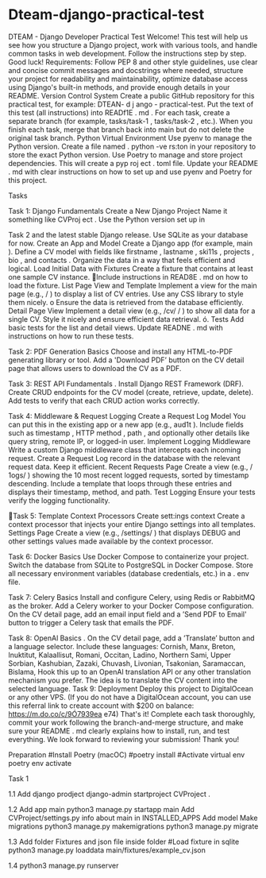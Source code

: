 # Dteam-django-practical-test
DTEAM - Django Developer Practical Test
Welcome! This test will help us see how you structure a Django project, work with various tools,
and handle common tasks in web development. Follow the instructions step by step. Good luck!
Requirements:
Follow PEP 8 and other style guidelines, use clear and concise commit messages and docstrings where
needed, structure your project for readability and maintainability, optimize database access using
Django's built-in methods, and provide enough details in your README.
Version Control System
Create a public GitHub repository for this practical test, for example: DTEAN- d j ango -
practical-test.
Put the text of this test (all instructions) into READf1E . md .
For each task, create a separate branch (for example, tasks/task-1 , tasks/task-2 , etc.).
When you finish each task, merge that branch back into main but do not delete the original
task branch.
Python Virtual Environment
Use pyenv to manage the Python version. Create a file named . python -ve rs:ton in your repository
to store the exact Python version.
Use Poetry to manage and store project dependencies. This will create a pyp roj ect . toml file.
Update your README . md with clear instructions on how to set up and use pyenv and Poetry for this project.

Tasks

Task 1: Django Fundamentals
Create a New Django Project
Name it something like CVProj ect .
Use the Python version set up in

Task 2 and the latest stable Django release.
Use SQLite as your database for now.
Create an App and Model
Create a Django app (for example, main ).
Define a CV model with fields like firstname , lastname , ski11s , projects , bio , and contacts .
Organize the data in a way that feels efficient and logical.
Load Initial Data with Fixtures
Create a fixture that contains at least one sample CV instance.
Include instructions in READ8E . md on how to load the fixture.
List Page View and Template
Implement a view for the main page (e.g., / ) to display a list of CV entries.
Use any CSS library to style them nicely.
o	Ensure the data is retrieved from the database efficiently.
Detail Page View
Implement a detail view (e.g., /cv/ <id>/ ) to show all data for a single CV.
Style it nicely and ensure efficient data retrieval. ó. Tests
Add basic tests for the list and detail views.
Update READNE . md with instructions on how to run these tests.

Task 2: PDF Generation Basics
Choose and install any HTML-to-PDF generating library or tool.
Add a 'Download PDF’ button on the CV detail page that allows users to download the CV as a
PDF.

Task 3: REST API Fundamentals
.  Install Django REST Framework (DRF).
Create CRUD endpoints for the CV model (create, retrieve, update, delete).
Add tests to verify that each CRUD action works correctly.

Task 4: Middleware & Request Logging
Create a Request Log Model
You can put this in the existing app or a new app (e.g., aud1t ).
Include fields such as timestamp , HTTP method , path , and  optionally other details like
query string, remote IP, or logged-in user.
Implement Logging Middleware
Write a custom Django middleware class that intercepts each incoming request. Create
a Request Log record in the database with the relevant request data. Keep it efficient.
Recent Requests Page
Create a view (e.g., / 1ogs/ ) showing the 10 most recent logged requests, sorted by
timestamp descending.
Include a template that loops through these entries and displays their timestamp, method, and path.
Test Logging
Ensure your tests verify the logging functionality.

Task 5: Template Context Processors
Create sett:ings context
Create a context processor that injects your entire Django settings into all templates.
Settings Page
Create a view (e.g., /settings/ ) that displays DEBUG and other settings values made available
by the context processor.

Task 6: Docker Basics
Use Docker Compose to containerize your project.
Switch the database from SQLite to PostgreSQL in Docker Compose.
Store all necessary environment variables (database credentials, etc.) in a . env file.

Task 7: Celery Basics
Install and configure Celery, using Redis or RabbitMQ as the broker.
Add a Celery worker to your Docker Compose configuration.
On the CV detail page, add an email input field and a ’Send PDF to Email' button to trigger a Celery
task that emails the PDF.

Task 8: OpenAl Basics
.  On the CV detail page, add a ’Translate’ button and a language selector.
Include these languages: Cornish, Manx, Breton, lnuktitut, Kalaallisut, Romani, Occitan, Ladino,
Northern Sami, Upper Sorbian, Kashubian, Zazaki, Chuvash, Livonian, Tsakonian, Saramaccan, Bislama,
Hook this up to an OpenAl translation API or any other translation mechanism you prefer. The idea is
to translate the CV content into the selected language.
Task 9: Deployment
Deploy this project to DigitalOcean or any other VPS. (If you do not have a DigitalOcean account,
you can use this referral link to create account with $200 on balance: https://m.do.co/c/9Ó7939ea e74)
That's it!
Complete each task thoroughly, commit your work following the branch-and-merge structure, and make
sure your README . md clearly explains how to install, run, and test everything. We look forward to
reviewing your submission!
Thank you!


Preparation
#Install Poetry (macOC)
    #poetry install
#Activate virtual env
    poetry env activate

Task 1

1.1 Add django prodject
django-admin startproject CVProject .

1.2 Add app main
python3 manage.py startapp main
Add CVProject/settings.py info about main in INSTALLED_APPS
Add model
Make migrations
python3 manage.py makemigrations
python3 manage.py migrate

1.3 Add folder Fixtures and json file inside folder
#Load fixture in sqlite
python3 manage.py loaddata main/fixtures/example_cv.json

1.4
python3 manage.py runserver